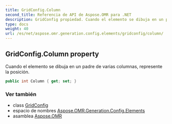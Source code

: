 ```yaml
---
title: GridConfig.Column
second_title: Referencia de API de Aspose.OMR para .NET
description: GridConfig propiedad. Cuando el elemento se dibuja en un padre de varias columnas represente la posición.
type: docs
weight: 40
url: /es/net/aspose.omr.generation.config.elements/gridconfig/column/
---
```

## GridConfig.Column property

Cuando el elemento se dibuja en un padre de varias columnas, represente la posición.

```csharp
public int Column { get; set; }
```

### Ver también

* class [GridConfig](../)
* espacio de nombres [Aspose.OMR.Generation.Config.Elements](../../gridconfig/)
* asamblea [Aspose.OMR](../../../)



